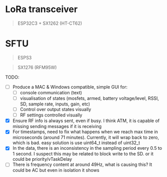 # LoRa transceiver
> ESP32C3 + SX1262 (HT-CT62)


# SFTU
> ESPS3

> SX1276 (RFM95W)

TODO:
- [ ] Produce a MAC & Windows compatible, simple GUI for:
  - [ ] console communication (text)
  - [ ] visualisation of states (mosfets, armed, battery voltage/level, RSSI, SD, sample rate, inputs, gain, etc)
  - [ ] Control over output states visually
  - [ ] RF settings controlled visually
- [x] Ensure RF info is always sent, even if busy. I think ATM, it is capable of missing sending messages if it is receiving
- [x] For timestamps, need to fix what happens when we reach max time in microseconds (around 71 minutes). Currently, it will wrap back to zero, which is bad. easy solution is use uint64_t instead of uint32_t
- [x] In the data, there is an inconsistency in the sampling period every 0.5 to 1 second. I suspect this may be related to block write to the SD. or it could be priority/vTaskDelay
- [ ] There is frequency content at around 49Hz, what is causing this? It could be AC but even in isolation it shows
